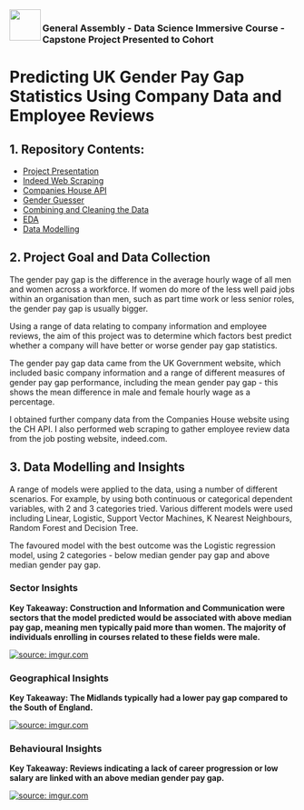 <img src="http://imgur.com/1ZcRyrc.png" align="left" height="55px">

### General Assembly - Data Science Immersive Course - Capstone Project Presented to Cohort

# Predicting UK Gender Pay Gap Statistics Using Company Data and Employee Reviews

## 1. Repository Contents:
- [Project Presentation](Capstone_Project_Presentation.pdf)
- [Indeed Web Scraping](1_indeed_scraping.ipynb)
- [Companies House API](2_CH_API.ipynb)
- [Gender Guesser](3_gender_guesser.ipynb)
- [Combining and Cleaning the Data](4_combining_and_cleaning.ipynb)
- [EDA](5_EDA.ipynb)
- [Data Modelling](6_final_models)
  
  
## 2. Project Goal and Data Collection
The gender pay gap is the difference in the average hourly wage of all men and women across a workforce. If women do more of the less well paid jobs within an organisation than men, such as part time work or less senior roles, the gender pay gap is usually bigger.

Using a range of data relating to company information and employee reviews, the aim of this project was to determine which factors best predict whether a company will have better or worse gender pay gap statistics. 

The gender pay gap data came from the UK Government website, which included basic company information and a range of different measures of gender pay gap performance, including the mean gender pay gap - this shows the mean difference in male and female hourly wage as a percentage.

I obtained further company data from the Companies House website using the CH API. I also performed web scraping to gather employee review data from the job posting website, indeed.com.


## 3. Data Modelling and Insights
A range of models were applied to the data, using a number of different scenarios. For example, by using both continuous or categorical dependent variables, with 2 and 3 categories tried. Various different models were used including Linear, Logistic, Support Vector Machines, K Nearest Neighbours, Random Forest and Decision Tree.

The favoured model with the best outcome was the Logistic regression model, using 2 categories - below median gender pay gap and above median gender pay gap.

### Sector Insights
<b> Key Takeaway: Construction and Information and Communication were sectors that the model predicted would be associated with above median pay gap, meaning men typically paid more than women. 
The majority of individuals enrolling in courses related to these fields were male. </b>

<a href="https://imgur.com/ihYWal6"><img src="https://imgur.com/ihYWal6.png" title="source: imgur.com" /></a>


### Geographical Insights
<b> Key Takeaway: The Midlands typically had a lower pay gap compared to the South of England.</b>

<a href="https://imgur.com/rNxlttL"><img src="https://imgur.com/rNxlttL.png" title="source: imgur.com" /></a>

### Behavioural Insights
<b> Key Takeaway: Reviews indicating a lack of career progression or low salary are linked with an above median gender pay gap. </b>

<a href="https://imgur.com/pbZcMZ4"><img src="https://imgur.com/pbZcMZ4.png" title="source: imgur.com" /></a>
